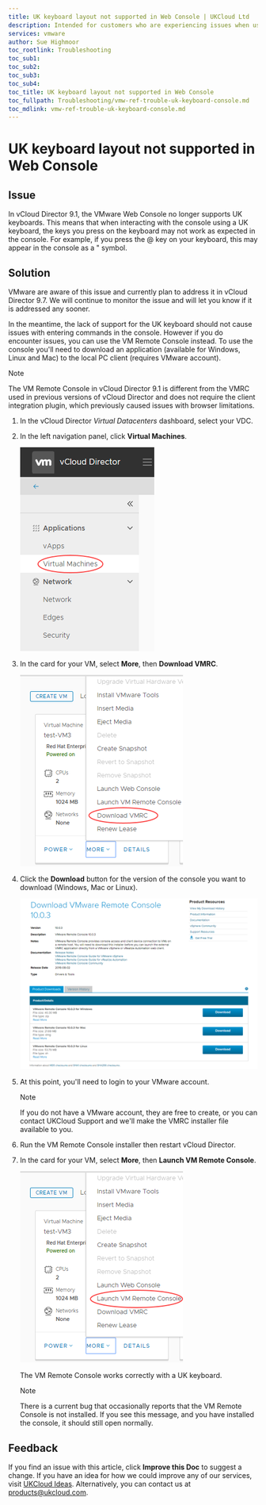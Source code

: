 ```yaml
---
title: UK keyboard layout not supported in Web Console | UKCloud Ltd
description: Intended for customers who are experiencing issues when using a UK keyboard to interact with the VMware Web Console
services: vmware
author: Sue Highmoor
toc_rootlink: Troubleshooting
toc_sub1: 
toc_sub2:
toc_sub3:
toc_sub4:
toc_title: UK keyboard layout not supported in Web Console
toc_fullpath: Troubleshooting/vmw-ref-trouble-uk-keyboard-console.md
toc_mdlink: vmw-ref-trouble-uk-keyboard-console.md
---
```


# UK keyboard layout not supported in Web Console

## Issue

In vCloud Director 9.1, the VMware Web Console no longer supports UK keyboards. This means that when interacting with the console using a UK keyboard, the keys you press on the keyboard may not work as expected in the console. For example, if you press the @ key on your keyboard, this may appear in the console as a " symbol.

## Solution

VMware are aware of this issue and currently plan to address it in vCloud Director 9.7. We will continue to monitor the issue and will let you know if it is addressed any sooner.

In the meantime, the lack of support for the UK keyboard should not cause issues with entering commands in the console. However if you do encounter issues, you can use the VM Remote Console instead. To use the console you'll need to download an application (available for Windows, Linux and Mac) to the local PC client (requires VMware account).

> [!NOTE]
> The VM Remote Console in vCloud Director 9.1 is different from the VMRC used in previous versions of vCloud Director and does not require the client integration plugin, which previously caused issues with browser limitations.

1. In the vCloud Director *Virtual Datacenters* dashboard, select your VDC.

2. In the left navigation panel, click **Virtual Machines**.

    ![Virtual Machines menu option](images/vmw-vcd91-tab-vms.png)

3. In the card for your VM, select **More**, then **Download VMRC**.

    ![Download VMRC menu option for VM](images/vmw-vcd91-mnu-download-vmrc.png)

4. Click the **Download** button for the version of the console you want to download (Windows, Mac or Linux).

    ![Download VMRC page](images/vmw-vmrc-download.png)

5. At this point, you'll need to login to your VMware account.

    > [!NOTE]
    > If you do not have a VMware account, they are free to create, or you can contact UKCloud Support and we'll make the VMRC installer file available to you.

6. Run the VM Remote Console installer then restart vCloud Director.

7. In the card for your VM, select **More**, then **Launch VM Remote Console**.

    ![Launch VM Remote Console menu option for VM](images/vmw-vcd91-mnu-launch-vmrc.png)

    The VM Remote Console works correctly with a UK keyboard.

    > [!NOTE]
    > There is a current bug that occasionally reports that the VM Remote Console is not installed. If you see this message, and you have installed the console, it should still open normally.

## Feedback

If you find an issue with this article, click **Improve this Doc** to suggest a change. If you have an idea for how we could improve any of our services, visit [UKCloud Ideas](https://ideas.ukcloud.com). Alternatively, you can contact us at <products@ukcloud.com>.